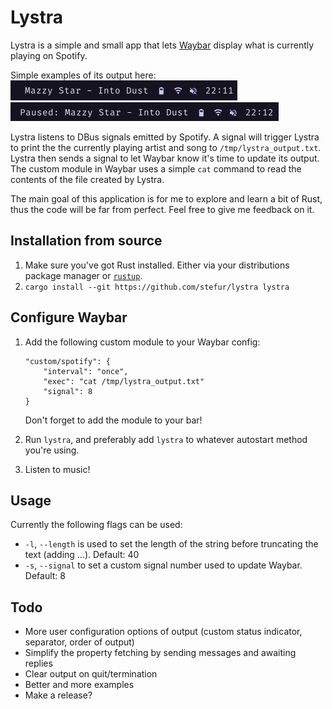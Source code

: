 # Lystra

Lystra is a simple and small app that lets [Waybar](https://github.com/Alexays/Waybar) display what is currently playing on Spotify. 

Simple examples of its output here:  
![](assets/preview1.png)  
![](assets/preview2.png)

Lystra listens to DBus signals emitted by Spotify. A signal will trigger Lystra to print the the currently playing artist and song to `/tmp/lystra_output.txt`. Lystra then sends a signal to let Waybar know it's time to update its output. 
The custom module in Waybar uses a simple `cat` command to read the contents of the file created by Lystra.

The main goal of this application is for me to explore and learn a bit of Rust, thus the code will be far from perfect. Feel free to give me feedback on it.

## Installation from source
1. Make sure you've got Rust installed. Either via your distributions package manager or [`rustup`](https://rustup.rs/).
2. `cargo install --git https://github.com/stefur/lystra lystra`

## Configure Waybar
1. Add the following custom module to your Waybar config:
    ```
    "custom/spotify": {
        "interval": "once",
        "exec": "cat /tmp/lystra_output.txt"
        "signal": 8
    }
    ``` 
    Don't forget to add the module to your bar!

3. Run `lystra`, and preferably add `lystra` to whatever autostart method you're using.
4. Listen to music!

## Usage
Currently the following flags can be used:
- `-l`, `--length` is used to set the length of the string before truncating the text (adding …). Default: 40
- `-s`, `--signal` to set a custom signal number used to update Waybar. Default: 8

## Todo
- More user configuration options of output (custom status indicator, separator, order of output)
- Simplify the property fetching by sending messages and awaiting replies
- Clear output on quit/termination
- Better and more examples
- Make a release?